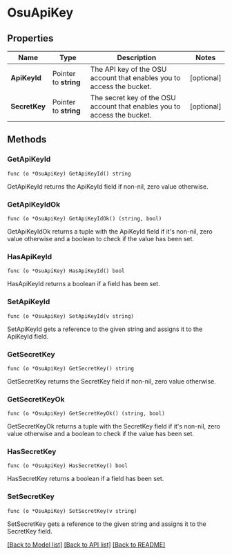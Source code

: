 # OsuApiKey

## Properties

Name | Type | Description | Notes
------------ | ------------- | ------------- | -------------
**ApiKeyId** | Pointer to **string** | The API key of the OSU account that enables you to access the bucket. | [optional] 
**SecretKey** | Pointer to **string** | The secret key of the OSU account that enables you to access the bucket. | [optional] 

## Methods

### GetApiKeyId

`func (o *OsuApiKey) GetApiKeyId() string`

GetApiKeyId returns the ApiKeyId field if non-nil, zero value otherwise.

### GetApiKeyIdOk

`func (o *OsuApiKey) GetApiKeyIdOk() (string, bool)`

GetApiKeyIdOk returns a tuple with the ApiKeyId field if it's non-nil, zero value otherwise
and a boolean to check if the value has been set.

### HasApiKeyId

`func (o *OsuApiKey) HasApiKeyId() bool`

HasApiKeyId returns a boolean if a field has been set.

### SetApiKeyId

`func (o *OsuApiKey) SetApiKeyId(v string)`

SetApiKeyId gets a reference to the given string and assigns it to the ApiKeyId field.

### GetSecretKey

`func (o *OsuApiKey) GetSecretKey() string`

GetSecretKey returns the SecretKey field if non-nil, zero value otherwise.

### GetSecretKeyOk

`func (o *OsuApiKey) GetSecretKeyOk() (string, bool)`

GetSecretKeyOk returns a tuple with the SecretKey field if it's non-nil, zero value otherwise
and a boolean to check if the value has been set.

### HasSecretKey

`func (o *OsuApiKey) HasSecretKey() bool`

HasSecretKey returns a boolean if a field has been set.

### SetSecretKey

`func (o *OsuApiKey) SetSecretKey(v string)`

SetSecretKey gets a reference to the given string and assigns it to the SecretKey field.


[[Back to Model list]](../README.md#documentation-for-models) [[Back to API list]](../README.md#documentation-for-api-endpoints) [[Back to README]](../README.md)


